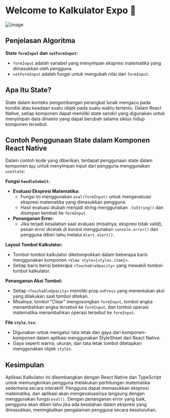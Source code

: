 # Welcome to Kalkulator Expo 👋
![image](https://github.com/MuhammadYusuf07/react-native-expo/assets/124348537/b4371522-c097-4a3e-bc3c-f99a6d07f0d4)

## Penjelasan Algoritma

**State `formInput` dan `setFormInput`:**
- `formInput` adalah variabel yang menyimpan ekspresi matematika yang dimasukkan oleh pengguna.
- `setFormInput` adalah fungsi untuk mengubah nilai dari `formInput`.

## Apa Itu State?

State dalam konteks pengembangan perangkat lunak mengacu pada kondisi atau keadaan suatu objek pada suatu waktu tertentu. Dalam React Native, setiap komponen dapat memiliki state sendiri yang digunakan untuk menyimpan data dinamis yang dapat berubah selama siklus hidup komponen tersebut.

## Contoh Penggunaan State dalam Komponen React Native

Dalam contoh kode yang diberikan, terdapat penggunaan state dalam komponen `App` untuk menyimpan input dari pengguna menggunakan `useState`:




**Fungsi `handleSubmit`:**
- **Evaluasi Ekspresi Matematika:**
  - Fungsi ini menggunakan `eval(formInput)` untuk mengevaluasi ekspresi matematika yang dimasukkan pengguna.
  - Hasil evaluasi diubah menjadi string menggunakan `.toString()` dan disimpan kembali ke `formInput`.
- **Penanganan Error:**
  - Jika terjadi kesalahan saat evaluasi (misalnya, ekspresi tidak valid), pesan error dicetak di konsol menggunakan `console.error()` dan pengguna diberi tahu melalui `Alert.alert()`.

**Layout Tombol Kalkulator:**
- Tombol-tombol kalkulator dikelompokkan dalam beberapa baris menggunakan komponen `<View style={styles.item}>`.
- Setiap baris berisi beberapa `<TouchableOpacity>` yang mewakili tombol-tombol kalkulator.

**Penanganan Aksi Tombol:**
- Setiap `<TouchableOpacity>` memiliki prop `onPress` yang menentukan aksi yang dilakukan saat tombol ditekan.
- Misalnya, tombol "Clear" mengosongkan `formInput`, tombol angka menambahkan angka tersebut ke `formInput`, dan tombol operasi matematika menambahkan operasi tersebut ke `formInput`.

**File `style.tsx`:**
- Digunakan untuk mengatur tata letak dan gaya dari komponen-komponen dalam aplikasi menggunakan StyleSheet dari React Native.
- Gaya seperti warna, ukuran, dan tata letak tombol ditetapkan menggunakan objek `styles`.

## Kesimpulan
Aplikasi Kalkulator ini dikembangkan dengan React Native dan TypeScript untuk memungkinkan pengguna melakukan perhitungan matematika sederhana secara interaktif. Pengguna dapat memasukkan ekspresi matematika, dan aplikasi akan mengevaluasinya langsung dengan menggunakan fungsi `eval()`. Dengan penanganan error yang baik, pengguna akan diberi tahu jika ada kesalahan dalam ekspresi yang dimasukkan, meningkatkan pengalaman pengguna secara keseluruhan.

